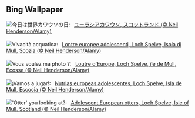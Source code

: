 ## Bing Wallpaper
![](https://www.bing.com/th?id=OHR.MullOtter_JA-JP2913567009_UHD.jpg&w=1000)今日は世界カワウソの日:&nbsp;&ensp;[ユーラシアカワウソ, スコットランド (© Neil Henderson/Alamy)](https://www.bing.com/th?id=OHR.MullOtter_JA-JP2913567009_UHD.jpg)
<br><br/>
![](https://www.bing.com/th?id=OHR.MullOtter_IT-IT5835725538_UHD.jpg&w=1000)Vivacità acquatica:&nbsp;&ensp;[Lontre europee adolescenti, Loch Spelve, Isola di Mull, Scozia (© Neil Henderson/Alamy)](https://www.bing.com/th?id=OHR.MullOtter_IT-IT5835725538_UHD.jpg)
<br><br/>
![](https://www.bing.com/th?id=OHR.MullOtter_FR-FR1221177605_UHD.jpg&w=1000)Vous voulez ma photo ?:&nbsp;&ensp;[Loutre d'Europe, Loch Spelve, île de Mull, Écosse (© Neil Henderson/Alamy)](https://www.bing.com/th?id=OHR.MullOtter_FR-FR1221177605_UHD.jpg)
<br><br/>
![](https://www.bing.com/th?id=OHR.MullOtter_ES-ES5925633999_UHD.jpg&w=1000)¡Vamos a jugar!:&nbsp;&ensp;[Nutrias europeas adolescentes, Loch Spelve, Isla de Mull, Escocia (© Neil Henderson/Alamy)](https://www.bing.com/th?id=OHR.MullOtter_ES-ES5925633999_UHD.jpg)
<br><br/>
![](https://www.bing.com/th?id=OHR.MullOtter_EN-GB2549170693_UHD.jpg&w=1000)'Otter' you looking at?:&nbsp;&ensp;[Adolescent European otters, Loch Spelve, Isle of Mull, Scotland (© Neil Henderson/Alamy)](https://www.bing.com/th?id=OHR.MullOtter_EN-GB2549170693_UHD.jpg)
<br><br/>
